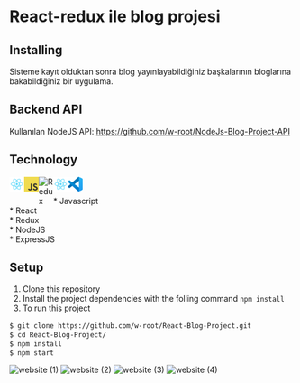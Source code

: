 # React-redux ile blog projesi

## Installing 
Sisteme kayıt olduktan sonra blog yayınlayabildiğiniz başkalarının bloglarına bakabildiğiniz bir uygulama.

## Backend API

Kullanılan NodeJS API: https://github.com/w-root/NodeJs-Blog-Project-API

## Technology
<img align="left" alt="React" width="26px" src="https://raw.githubusercontent.com/github/explore/cebd63002168a05a6a642f309227eefeccd92950/topics/react/react.png" />
<img align="left" alt="Javascript" width="26px" src="https://raw.githubusercontent.com/github/explore/cebd63002168a05a6a642f309227eefeccd92950/topics/javascript/javascript.png" />
<img align="left" alt="Redux" width="26px" src="https://everyday.codes/wp-content/uploads/2020/01/0-U2DmhXYumRyXH6X1.png"/>
<img align="left" alt="React" width="26px" src="https://raw.githubusercontent.com/github/explore/cebd63002168a05a6a642f309227eefeccd92950/topics/react/react.png" />
<img align="left" alt="Visual Studio Code" width="26px" src="https://raw.githubusercontent.com/github/explore/80688e429a7d4ef2fca1e82350fe8e3517d3494d/topics/visual-studio-code/visual-studio-code.png" /><br/><br/>
* Javascript <br/>
* React <br/>
* Redux <br/>
* NodeJS<br/>
* ExpressJS<br/>

## Setup
1. Clone this repository
2. Install the project dependencies with the folling command `npm install`
3. To run this project


```
$ git clone https://github.com/w-root/React-Blog-Project.git
$ cd React-Blog-Project/
$ npm install
$ npm start
```


![website (1)](https://user-images.githubusercontent.com/83351907/147761409-f250cf6e-432b-4cf0-9e56-c72cf9bd9a68.gif)
![website (2)](https://user-images.githubusercontent.com/83351907/147761434-299205a4-4d21-4c11-baa1-38bcb8ca9a8f.gif)
![website (3)](https://user-images.githubusercontent.com/83351907/147761437-26e8b12b-6376-4c53-83e3-a9df77b8f191.gif)
![website (4)](https://user-images.githubusercontent.com/83351907/147761439-7b65fe03-7029-4482-80ff-32a28f5af8be.gif)



